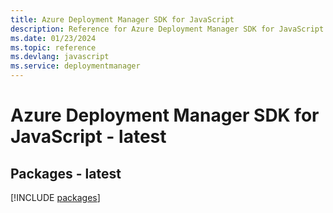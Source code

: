 ```yaml
---
title: Azure Deployment Manager SDK for JavaScript
description: Reference for Azure Deployment Manager SDK for JavaScript
ms.date: 01/23/2024
ms.topic: reference
ms.devlang: javascript
ms.service: deploymentmanager
---
```

# Azure Deployment Manager SDK for JavaScript - latest
## Packages - latest
[!INCLUDE [packages](deployment-manager-index.md)]